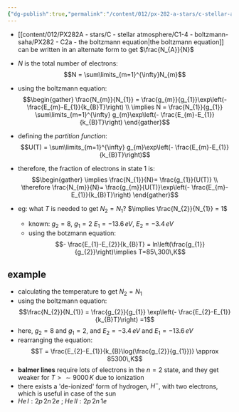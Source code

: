 ```yaml
---
{"dg-publish":true,"permalink":"/content/012/px-282-a-stars/c-stellar-atmosphere/c1-4-boltzmann-saha/px-282-c2b-an-alternate-form/","created":"2024-11-25T10:50:32.000+00:00","updated":"2024-11-28T18:02:10.790+00:00"}
---
```


- [[content/012/PX282A - stars/C - stellar atmosphere/C1-4 - boltzmann-saha/PX282 - C2a - the boltzmann equation\|the boltzmann equation]] can be written in an alternate form to get $\frac{N_{A}}{N}$ 
- $N$ is the total number of electrons: 
$$N = \sum\limits_{m=1}^{\infty}N_{m}$$
- using the boltzmann equation: 
$$\begin{gather}
	\frac{N_{m}}{N_{1}} = \frac{g_{m}}{g_{1}}\exp\left(- \frac{E_{m}-E_{1}}{k_{B}T}\right) \\
	\implies N = \frac{N_{1}}{g_{1}} \sum\limits_{m=1}^{\infty} g_{m}\exp\left(- \frac{E_{m}-E_{1}}{k_{B}T}\right)
\end{gather}$$
- defining the *partition function*: 
$$U(T) = \sum\limits_{m=1}^{\infty} g_{m}\exp\left(- \frac{E_{m}-E_{1}}{k_{B}T}\right)$$
- therefore, the fraction of electrons in state 1 is: 
$$\begin{gather}
	\implies \frac{N_{1}}{N}= \frac{g_{1}}{U(T)} \\
	\therefore \frac{N_{m}}{N}= \frac{g_{m}}{U(T)}\exp\left(- \frac{E_{m}-E_{1}}{k_{B}T}\right)
\end{gather}$$
	

- eg: what $T$ is needed to get $N_{2}=N_{1}$?
		$\implies \frac{N_{2}}{N_{1}} = 1$
	- known:
		$g_{2}= 8$, $g_{1}=2$
		$E_{1}= -13.6\,eV$, $E_{2} = -3.4\,eV$
	- using the botzmann equation: 
	$$- \frac{E_{1}-E_{2}}{k_{B}T} = ln\left(\frac{g_{1}}{g_{2}}\right)\implies T=85\,300\,K$$
## example
- calculating the temperature to get $N_{2}=N_{1}$
- using the boltzmann equation: 
$$\frac{N_{2}}{N_{1}} = \frac{g_{2}}{g_{1}} \exp\left(- \frac{E_{2}-E_{1}}{k_{B}T}\right) =1$$
- here, $g_{2}=8$ and $g_{1}=2$, and $E_{2}=-3.4\,eV$ and $E_{1}=-13.6\,eV$
- rearranging the equation: 
$$T = \frac{E_{2}-E_{1}}{k_{B}\log(\frac{g_{2}}{g_{1}})} \approx 85300\,K$$
- **balmer lines** require lots of electrons in the $n=2$ state, and they get weaker for $T>\sim9000\,K$ due to ionization
- there exists a 'de-ionized' form of hydrogen, $H^{-}$, with two electrons, which is useful in case of the sun
- $He\,I: 2p\,2n\,2e$ ; $He\,II: 2p\,2n\,1e$